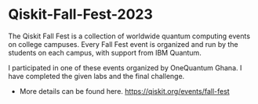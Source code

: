 # Qiskit-Fall-Fest-2023
The Qiskit Fall Fest is a collection of worldwide quantum computing events on college campuses. Every Fall Fest event is organized and run by the students on each campus, with support from IBM Quantum.

I participated in one of these events organized by OneQuantum Ghana. I have completed the given labs and the final challenge. 

* More details can be found here.
 https://qiskit.org/events/fall-fest
